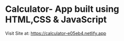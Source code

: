 # Calculator- App built using HTML,CSS & JavaScript
Visit Site at:
https://calculator-e05eb4.netlify.app
